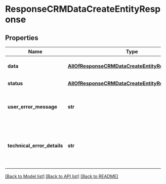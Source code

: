 # ResponseCRMDataCreateEntityResponse

## Properties
Name | Type | Description | Notes
------------ | ------------- | ------------- | -------------
**data** | [**AllOfResponseCRMDataCreateEntityResponseData**](AllOfResponseCRMDataCreateEntityResponseData.md) | API specific response data | [optional] 
**status** | [**AllOfResponseCRMDataCreateEntityResponseStatus**](AllOfResponseCRMDataCreateEntityResponseStatus.md) | Response status | [optional] 
**user_error_message** | **str** | Error message, in a user readable format | [optional] 
**technical_error_details** | **str** | Technical error details, let us know if you received this. | [optional] 

[[Back to Model list]](../README.md#documentation-for-models) [[Back to API list]](../README.md#documentation-for-api-endpoints) [[Back to README]](../README.md)

